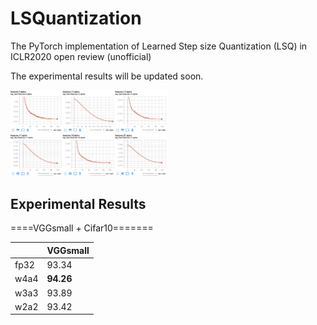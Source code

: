 # LSQuantization
The PyTorch implementation of Learned Step size Quantization (LSQ) in ICLR2020 open review (unofficial)

The experimental results will be updated soon.


<img src="alpha_curve.png" width="50%" height="50%">

## Experimental Results
====VGGsmall + Cifar10=======

|      | VGGsmall |
|------|----------|
| fp32 | 93.34    |
| w4a4 | **94.26**    |
| w3a3 | 93.89    |
| w2a2 | 93.42    |
